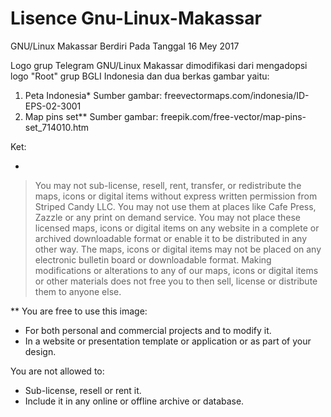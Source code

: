 # Lisence Gnu-Linux-Makassar

GNU/Linux Makassar Berdiri Pada Tanggal 16 Mey 2017

Logo grup Telegram GNU/Linux Makassar dimodifikasi dari mengadopsi logo "Root" grup BGLI Indonesia dan dua berkas gambar yaitu: 
1. Peta Indonesia*
Sumber gambar: freevectormaps.com/indonesia/ID-EPS-02-3001
2. Map pins set**
Sumber gambar: freepik.com/free-vector/map-pins-set_714010.htm


Ket:

*
>You may not sub-license, resell, rent, transfer, or redistribute the maps, icons or digital items without express written permission from Striped Candy LLC.
>You may not use them at places like Cafe Press, Zazzle or any print on demand service.
>You may not place these licensed maps, icons or digital items on any website in a complete or archived downloadable format or enable it to be distributed in any other way.
>The maps, icons or digital items may not be placed on any electronic bulletin board or downloadable format.
>Making modifications or alterations to any of our maps, icons or digital items or other materials does not free you to then sell, license or distribute them to anyone else.


**
You are free to use this image:
- For both personal and commercial projects and to modify it.
- In a website or presentation template or application or as part of your design.

You are not allowed to:
- Sub-license, resell or rent it.
- Include it in any online or offline archive or database.


